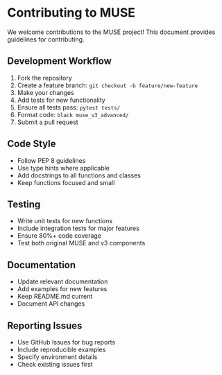 # Contributing to MUSE

We welcome contributions to the MUSE project! This document provides guidelines for contributing.

## Development Workflow

1. Fork the repository
2. Create a feature branch: `git checkout -b feature/new-feature`
3. Make your changes
4. Add tests for new functionality
5. Ensure all tests pass: `pytest tests/`
6. Format code: `black muse_v3_advanced/`
7. Submit a pull request

## Code Style

- Follow PEP 8 guidelines
- Use type hints where applicable
- Add docstrings to all functions and classes
- Keep functions focused and small

## Testing

- Write unit tests for new functions
- Include integration tests for major features
- Ensure 80%+ code coverage
- Test both original MUSE and v3 components

## Documentation

- Update relevant documentation
- Add examples for new features
- Keep README.md current
- Document API changes

## Reporting Issues

- Use GitHub Issues for bug reports
- Include reproducible examples
- Specify environment details
- Check existing issues first

